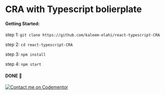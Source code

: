 # CRA with Typescript bolierplate

#### Getting Started:

step 1: `git clone https://github.com/kaleem-elahi/react-typescript-CRA`

step 2: `cd react-typescript-CRA`

step 3: `npm install`

step 4: `npm start`

####  DONE 👏

[![Contact me on Codementor](https://cdn.codementor.io/badges/contact_me_github.svg)](https://www.codementor.io/shaikh9996?utm_source=github&utm_medium=button&utm_term=shaikh9996&utm_campaign=github)
